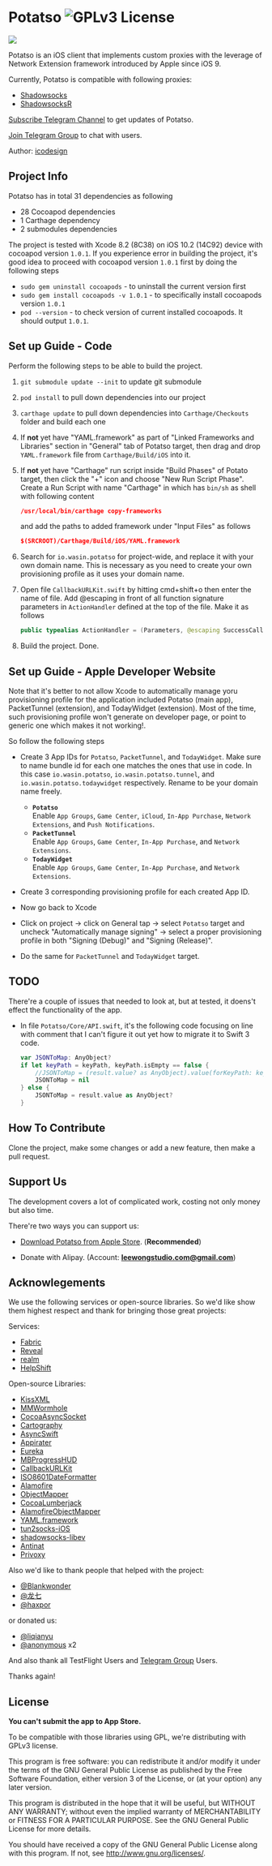 # Potatso ![GPLv3 License](https://img.shields.io/badge/License-GPLv3-blue.svg)

<a href="https://itunes.apple.com/app/apple-store/id1070901416?pt=2305194&ct=potatso.github&mt=8">![](https://cdn.rawgit.com/shadowsocks/Potatso/master/Download.svg)</a>

Potatso is an iOS client that implements custom proxies with the leverage of Network Extension framework introduced by Apple since iOS 9.

Currently, Potatso is compatible with following proxies:

- [Shadowsocks](https://shadowsocks.org)
- [ShadowsocksR](https://github.com/breakwa11/shadowsocks-rss)

[Subscribe Telegram Channel](https://telegram.me/potatso) to get updates of Potatso. 

[Join Telegram Group](https://telegram.me/joinchat/BT0c4z49OGNZXwl9VsO0uQ) to chat with users.

Author: [icodesign](https://twitter.com/icodesign_me)

## Project Info

Potatso has in total 31 dependencies as following

* 28 Cocoapod dependencies
* 1 Carthage dependency
* 2 submodules dependencies

The project is tested with Xcode 8.2 (8C38) on iOS 10.2 (14C92) device with cocoapod version `1.0.1`.
If you experience error in building the project, it's good idea to proceed with cocoapod version `1.0.1` first by doing the following steps

* `sudo gem uninstall cocoapods` - to uninstall the current version first
* `sudo gem install cocoapods -v 1.0.1` - to specifically install cocoapods version `1.0.1`
* `pod --version` - to check version of current installed cocoapods. It should output `1.0.1`.

## Set up Guide - Code

Perform the following steps to be able to build the project.

1. `git submodule update --init` to update git submodule
2. `pod install` to pull down dependencies into our project
3. `carthage update` to pull down dependencies into `Carthage/Checkouts` folder and build each one
4. If **not** yet have "YAML.framework" as part of "Linked Frameworks and Libraries" section in "General" tab of Potatso target, then drag and drop `YAML.framework` file from `Carthage/Build/iOS` into it.
5. If **not** yet have "Carthage" run script inside "Build Phases" of Potato target, then click the "+" icon and choose "New Run Script Phase". Create a Run Script with name "Carthage" in which has `bin/sh` as shell with following content  
     
   ```json
   /usr/local/bin/carthage copy-frameworks  
   ```
     
   and add the paths to added framework under "Input Files" as follows  
     
   ```json
   $(SRCROOT)/Carthage/Build/iOS/YAML.framework  
   ```
   
6. Search for `io.wasin.potatso` for project-wide, and replace it with your own domain name. This is necessary as you need to create your own provisioning profile as it uses your domain name.
7. Open file `CallbackURLKit.swift` by hitting cmd+shift+o then enter the name of file. Add @escaping in front of all function signature parameters in `ActionHandler` defined at the top of the file. Make it as follows  
     
   ```swift
   public typealias ActionHandler = (Parameters, @escaping SuccessCallback, @escaping FailureCallback, @escaping CancelCallback) -> Void  
   ```  
8. Build the project. Done.

## Set up Guide - Apple Developer Website

Note that it's better to not allow Xcode to automatically manage yoru provisioning profile for the application included Potatso (main app), PacketTunnel (extension), and TodayWidget (extension). Most of the time, such provisioning profile won't generate on developer page, or point to generic one which makes it not working!.

So follow the following steps

* Create 3 App IDs for `Potatso`, `PacketTunnel`, and `TodayWidget`. Make sure to name bundle id for each one matches the ones that use in code. In this case `io.wasin.potatso`, `io.wasin.potatso.tunnel`, and `io.wasin.potatso.todaywidget` respectively. Rename to be your domain name freely.
   * **`Potatso`**  
      Enable `App Groups`, `Game Center`, `iCloud`, `In-App Purchase`, `Network Extensions`, and `Push Notifications`.
   * **`PacketTunnel`**  
      Enable `App Groups`, `Game Center`, `In-App Purchase`, and `Network Extensions`.
   * **`TodayWidget`**  
      Enable `App Groups`, `Game Center`, `In-App Purchase`, and `Network Extensions`.

* Create 3 corresponding provisioning profile for each created App ID.
* Now go back to Xcode
* Click on project -> click on General tap -> select `Potatso` target and uncheck "Automatically manage signing" -> select a proper provisioning profile in both "Signing (Debug)" and "Signing (Release)".
* Do the same for `PacketTunnel` and `TodayWidget` target.

## TODO

There're a couple of issues that needed to look at, but at tested, it doens't effect the functionality of the app.

* In file `Potatso/Core/API.swift`, it's the following code focusing on line with comment that I can't figure it out yet how to migrate it to Swift 3 code.  

   ```swift
   var JSONToMap: AnyObject?
   if let keyPath = keyPath, keyPath.isEmpty == false {
       //JSONToMap = (result.value? as AnyObject).value(forKeyPath: keyPath)
       JSONToMap = nil
   } else {
       JSONToMap = result.value as AnyObject?
   }
   ```
   
## How To Contribute

Clone the project, make some changes or add a new feature, then make a pull request.

## Support Us

The development covers a lot of complicated work, costing not only money but also time.

There're two ways you can support us:

- [Download Potatso from Apple Store](https://itunes.apple.com/app/apple-store/id1070901416?pt=2305194&ct=potatso.github&mt=8). (**Recommended**) 

- Donate with Alipay. (Account: **leewongstudio.com@gmail.com**)

## Acknowlegements

We use the following services or open-source libraries. So we'd like show them highest respect and thank for bringing those great projects:

Services:

- [Fabric](https://get.fabric.io/)
- [Reveal](http://revealapp.com/)
- [realm](https://realm.io/)
- [HelpShift](https://www.helpshift.com)

Open-source Libraries:

- [KissXML](https://github.com/robbiehanson/KissXML)
- [MMWormhole](https://github.com/mutualmobile/MMWormhole)
- [CocoaAsyncSocket](https://github.com/robbiehanson/CocoaAsyncSocket)
- [Cartography](https://github.com/robb/Cartography)
- [AsyncSwift](https://github.com/duemunk/Async)
- [Appirater](https://github.com/arashpayan/appirater)
- [Eureka](https://github.com/xmartlabs/Eureka)
- [MBProgressHUD](https://github.com/matej/MBProgressHUD)
- [CallbackURLKit](https://github.com/phimage/CallbackURLKit)
- [ISO8601DateFormatter](https://github.com/boredzo/iso-8601-date-formatter)
- [Alamofire](https://github.com/Alamofire/Alamofire)
- [ObjectMapper](https://github.com/Hearst-DD/ObjectMapper)
- [CocoaLumberjack](https://github.com/CocoaLumberjack/CocoaLumberjack)
- [AlamofireObjectMapper](https://github.com/tristanhimmelman/AlamofireObjectMapper)
- [YAML.framework](https://github.com/mirek/YAML.framework)
- [tun2socks-iOS](https://github.com/shadowsocks/tun2socks-iOS)
- [shadowsocks-libev](https://github.com/shadowsocks/shadowsocks-libev)
- [Antinat](http://antinat.sourceforge.net/)
- [Privoxy](https://www.privoxy.org/)

Also we'd like to thank people that helped with the project:

- [@Blankwonder](https://twitter.com/Blankwonder)
- [@龙七](#)
- [@haxpor](https://twitter.com/haxpor)

or donated us:
- [@liqianyu](https://twitter.com/liqianyu)
- [@anonymous](#) x2

And also thank all TestFlight Users and [Telegram Group](https://telegram.me/joinchat/BT0c4z49OGNZXwl9VsO0uQ) Users.


Thanks again!

## License

**You can't submit the app to App Store.**

To be compatible with those libraries using GPL, we're distributing with GPLv3 license.

This program is free software: you can redistribute it and/or modify it under the terms of the GNU General Public License as published by the Free Software Foundation, either version 3 of the License, or (at your option) any later version.

This program is distributed in the hope that it will be useful, but WITHOUT ANY WARRANTY; without even the implied warranty of MERCHANTABILITY or FITNESS FOR A PARTICULAR PURPOSE. See the GNU General Public License for more details.

You should have received a copy of the GNU General Public License along with this program. If not, see http://www.gnu.org/licenses/.


